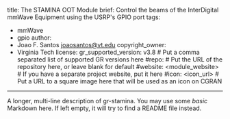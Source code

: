 title: The STAMINA OOT Module
brief: Control the beams of the InterDigital mmWave Equipment using the USRP's GPIO port
tags:
  - mmWave
  - gpio
author:
  - Joao F. Santos <joaosantos@vt.edu>
copyright_owner:
  - Virginia Tech
license:
gr_supported_version: v3.8 # Put a comma separated list of supported GR versions here
#repo: # Put the URL of the repository here, or leave blank for default
#website: <module_website> # If you have a separate project website, put it here
#icon: <icon_url> # Put a URL to a square image here that will be used as an icon on CGRAN
---
A longer, multi-line description of gr-stamina.
You may use some *basic* Markdown here.
If left empty, it will try to find a README file instead.
